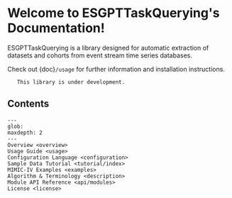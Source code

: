 # Welcome to ESGPTTaskQuerying's Documentation!

ESGPTTaskQuerying is a library designed for automatic extraction of datasets and cohorts from event stream
time series databases.

Check out {doc}`/usage` for further information and installation instructions.

```{warning}
   This library is under development.
```

## Contents

```{toctree}
---
glob:
maxdepth: 2
---
Overview <overview>
Usage Guide <usage>
Configuration Language <configuration>
Sample Data Tutorial <tutorial/index>
MIMIC-IV Examples <examples>
Algorithm & Terminology <description>
Module API Reference <api/modules>
License <license>
```
